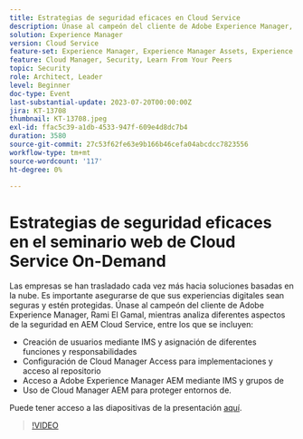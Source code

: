 ```yaml
---
title: Estrategias de seguridad eficaces en Cloud Service
description: Únase al campeón del cliente de Adobe Experience Manager, Rami El Gamal, mientras analiza diferentes aspectos de la seguridad en AEM Cloud Service.
solution: Experience Manager
version: Cloud Service
feature-set: Experience Manager, Experience Manager Assets, Experience Manager Sites
feature: Cloud Manager, Security, Learn From Your Peers
topic: Security
role: Architect, Leader
level: Beginner
doc-type: Event
last-substantial-update: 2023-07-20T00:00:00Z
jira: KT-13708
thumbnail: KT-13708.jpeg
exl-id: ffac5c39-a1db-4533-947f-609e4d8dc7b4
duration: 3580
source-git-commit: 27c53f62fe63e9b166b46cefa04abcdcc7823556
workflow-type: tm+mt
source-wordcount: '117'
ht-degree: 0%

---
```


# Estrategias de seguridad eficaces en el seminario web de Cloud Service On-Demand

Las empresas se han trasladado cada vez más hacia soluciones basadas en la nube. Es importante asegurarse de que sus experiencias digitales sean seguras y estén protegidas. Únase al campeón del cliente de Adobe Experience Manager, Rami El Gamal, mientras analiza diferentes aspectos de la seguridad en AEM Cloud Service, entre los que se incluyen:

* Creación de usuarios mediante IMS y asignación de diferentes funciones y responsabilidades
* Configuración de Cloud Manager Access para implementaciones y acceso al repositorio
* Acceso a Adobe Experience Manager AEM mediante IMS y grupos de
* Uso de Cloud Manager AEM para proteger entornos de.

Puede tener acceso a las diapositivas de la presentación [aquí](../../assets/experience-manager/july2023/effective-security-strategies-in-cloud-service/AEM-CloudManager-Security_Webinar_July_18.pdf).

>[!VIDEO](https://video.tv.adobe.com/v/3421772/?learn=on)
